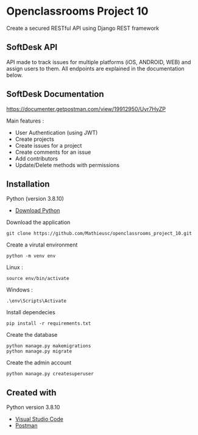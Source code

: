 # Openclassrooms Project 10
Create a secured RESTful API using Django REST framework

## SoftDesk API

API made to track issues for multiple platforms (iOS, ANDROID, WEB) and assign users to them.
All endpoints are explained in the documentation below.

## SoftDesk Documentation

https://documenter.getpostman.com/view/19912950/Uyr7HyZP


Main features :
- User Authentication (using JWT)
- Create projects
- Create issues for a project
- Create comments for an issue
- Add contributors
- Update/Delete methods with permissions

## Installation

Python (version 3.8.10)
* [Download Python](https://www.python.org/downloads/) 

Download the application
```
git clone https://github.com/Mathieusc/openclassrooms_project_10.git
```

Create a virutal environment
```
python -m venv env
```

Linux :
```
source env/bin/activate
```

Windows :
```
.\env\Scripts\Activate
```

Install dependecies
```
pip install -r requirements.txt
```

Create the database
```
python manage.py makemigrations
python manage.py migrate
```

Create the admin account
```
python manage.py createsuperuser
```


## Created with
Python version 3.8.10
* [Visual Studio Code](https://code.visualstudio.com/) 
* [Postman](https://www.postman.com/)
